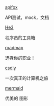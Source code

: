  

[apifox](https://apifox.com/)

API测试，mock，文档

[He3](https://he3.app/zh/)

程序员的工具箱

[roadmap](https://roadmap.sh/)

选择你的职业！

[csdiy](https://csdiy.wiki/)

一次真正的计算机之旅

[mermaid](https://mermaid.js.org/#/)

优美的 图形
